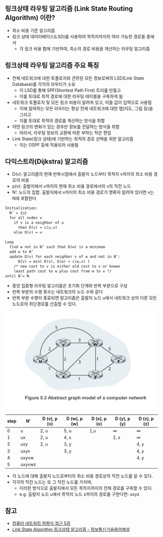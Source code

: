 ## 링크상태 라우팅 알고리즘 (Link State Routing Algorithm) 이란?
- 최소 비용 기준 알고리즘
- 링크 상태 데이터베이스(LSD)를 사용하여 목적지까지의 여러 가능한 경로들 중에서
  - 각 링크 비용 합에 기반하여, 최소의 경로 비용을 계산하는 라우팅 알고리즘
  
## 링크상태 라우팅 알고리즘 주요 특징
- 전체 네트워크에 대한 토폴로지와 관련된 모든 정보로써의 LSD(Link State Database)를 각각의 라우터가 소유
  - 이 LSD를 통해 SPF(Shortest Path First) 트리를 만들고
  - 이를 토대로 최적 경로에 대한 라우팅 테이블을 구축하게 됨
- 네트워크 토폴로지 및 모든 링크 비용이 알려져 있고, 이들 값이 입력으로 사용됨
  - 이에 참여하는 모든 라우터는 항상 전체 네트워크에 대한 맵(지도, 그림 등)을 그리고
  - 이를 토대로 최적의 경로를 계산하는 방식을 취함
- 어떤 링크의 변화가 있는 경우만 정보를 전달하는 방식을 취함
  - 따라서, 라우팅 정보의 교환에 따른 부하는 작은 편임
- Link State(링크 상태)에 기반하는 최적의 경로 선택을 위한 알고리즘
  - 이는 OSPF 등에 적용되어 사용됨

## 다익스트라(Dijkstra) 알고리즘
- D(v): 알고리즘의 현재 반복시점에서 출발지 노드부터 목적지 v까지의 최소 비용 경로의 비용
- p(v): 출발지에서 v까지의 현재 최소 비용 경로에서의 v의 직전 노드
- N’: 노드의 집합. 출발지에서 v까지의 최소 비용 경로가 명확히 알려져 있다면 v는 N에 포합된다

```
Initialization:
  N’ = {u}
  for all nodes v
    if v is a neighbor of u
      then D(v) = c(u,v)
    else D(v) = ∞

Loop
  find w not in N’ such that D(w) is a minimum
  add w to N’
  update D(v) for each neighbor v of w and not in N’:
      D(v) = min( D(v), D(w) + c(w,v) )
    /* new cost to v is either old cost to v or known
    least path cost to w plus cost from w to v */
until N’= N
```

- 중앙 집중형 라우팅 알고리즘은 초기화 단계와 반복 부분으로 구성
- 반복 부분의 수행 횟수는 네트워크의 노드 수와 같다
- 반복 부분 수행이 종료되면 알고리즘은 출발지 노드 u에서 네트워크 상의 다른 모든 노드로의 최단경로를 산출할 수 있다.

![Abstract_graph_model_of_a_computer_network](./images/Abstract_graph_model_of_a_computer_network.jpg)

| step | N’ | D (v), p (v) | D (w), p (w) | D (x), p (x) | D (y), p (y) | D (z), p (z) |
| -- | -- | -- | -- | -- | -- | -- |
| 0 | u | 2, u | 5, u | 1,u | ∞ | ∞ |
| 1 | ux | 2, u | 4, x |  | 2, x | ∞ |
| 2 | uxy | 2, u | 3, y |  |  | 4, y |
| 3 | uxyv |  | 3, y |  |  | 4, y |
| 4 | uxyvw |  |  |  |  | 4, y |
| 5 | uxyvwz |  |  |  |  |  |

- 각 노드에 대해 출발지 노드로부터의 최소 비용 경로상의 직전 노드를 알 수 있다.
- 각각의 직전 노드는 또 그 직전 노드를 가지며,
  - 이러한 방식으로 출발지에서 모든 목적지까지의 전체 경로를 구축할 수 있다.
  - e.g. 출발지 노드 u에서 목적지 노드 z까지의 경로를 구한다면: uxyz

## 참고
- [컴퓨터 네트워킹 하향식 접근 5장](https://gaia.cs.umass.edu/kurose_ross/index.php)
- [Link State Algorithm   링크상태 알고리즘 - 정보통신기술용어해설](http://www.ktword.co.kr/test/view/view.php?m_temp1=2478)